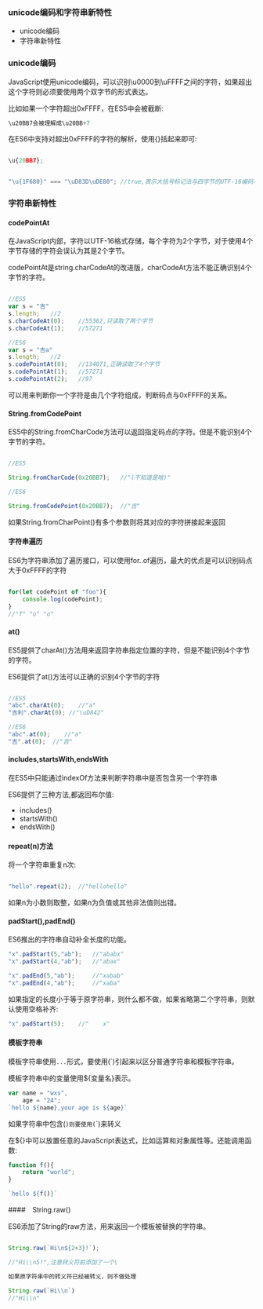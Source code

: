 ### unicode编码和字符串新特性

- unicode编码
- 字符串新特性


### unicode编码

JavaScript使用unicode编码，可以识别\u0000到\uFFFF之间的字符，如果超出这个字符则必须要使用两个双字节的形式表达。

比如如果一个字符超出0xFFFF，在ES5中会被截断:

```js
\u20BB7会被理解成\u20BB+7

```

在ES6中支持对超出0xFFFF的字符的解析，使用{}括起来即可:

```js

\u{20BB7};


"\u{1F680}" === "\uD83D\uDE80";	//true,表示大括号标记法与四字节的UTF-16编码等价

```

### 字符串新特性

#### codePointAt

在JavaScript内部，字符以UTF-16格式存储，每个字符为2个字节，对于使用4个字节存储的字符会误认为其是2个字节。

codePointAt是string.charCodeAt的改进版，charCodeAt方法不能正确识别4个字节的字符。

```js

//ES5
var s = "吉"
s.length;	//2
s.charCodeAt(0);	//55362,只读取了两个字节
s.charCodeAt(1);	//57271

//ES6
var s = "吉a"
s.length;	//2
s.codePointAt(0);	//134071,正确读取了4个字节
s.codePointAt(1);	//57271
s.codePointAt(2);	//97

```

可以用来判断你一个字符是由几个字符组成，判断码点与0xFFFF的关系。

#### String.fromCodePoint

ES5中的String.fromCharCode方法可以返回指定码点的字符。但是不能识别4个字节的字符。

```js

//ES5

String.fromCharCode(0x20BB7);	//"(不知道是啥)"

//ES6

String.fromCodePoint(0x20BB7);	//"吉"

```

如果String.fromCharPoint()有多个参数则将其对应的字符拼接起来返回

#### 字符串遍历

ES6为字符串添加了遍历接口，可以使用for..of遍历，最大的优点是可以识别码点大于0xFFFF的字符

```js

for(let codePoint of "foo"){
	console.log(codePoint);
}
//"f" "o" "o"

```

#### at()

ES5提供了charAt()方法用来返回字符串指定位置的字符，但是不能识别4个字节的字符。

ES6提供了at()方法可以正确的识别4个字节的字符

```js

//ES5
"abc".charAt(0);	//"a"
"吉利".charAt(0);	//"\uD842"

//ES6
"abc".at(0);	//"a"
"吉".at(0);	//"吉"

```

#### includes,startsWith,endsWith

在ES5中只能通过indexOf方法来判断字符串中是否包含另一个字符串

ES6提供了三种方法,都返回布尔值:

- includes()
- startsWith()
- endsWith()

#### repeat(n)方法

将一个字符串重复n次:

```js

"hello".repeat(2);	//"hellohello"

```

如果n为小数则取整，如果n为负值或其他非法值则出错。

#### padStart(),padEnd()

ES6推出的字符串自动补全长度的功能。

```js
"x".padStart(5,"ab");	//"ababx"
"x".padStart(4,"ab");	//"abax"

"x".padEnd(5,"ab");		//"xabab"
"x".padEnd(4,"ab");		//"xaba"

```

如果指定的长度小于等于原字符串，则什么都不做，如果省略第二个字符串，则默认使用空格补齐:

```js
"x".padStart(5);	//"    x"

```

#### 模板字符串

模板字符串使用`...`形式，要使用(`)引起来以区分普通字符串和模板字符串。

模板字符串中的变量使用${变量名}表示。

```js
var name = "wxs",	
	age = "24";
`hello ${name},your age is ${age}`

```

如果字符串中包含(`)则要使用(`\`)来转义

在${}中可以放置任意的JavaScript表达式，比如运算和对象属性等。还能调用函数:

```js
function f(){
	return "world";
}

`hello ${f()}`
```

####　String.raw()

ES6添加了String的raw方法，用来返回一个模板被替换的字符串。

```js

String.raw(`Hi\n${2+3}!`);

//"Hi\\n5!",注意转义符前添加了一个\

如果原字符串中的转义符已经被转义，则不做处理

String.raw(`Hi\\n`)
//"Hi\\n"

```
